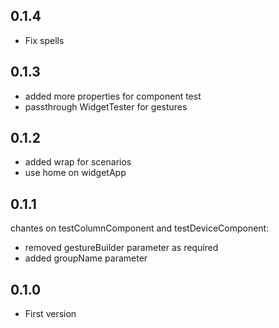 ## 0.1.4
- Fix spells
## 0.1.3
- added more properties for component test
- passthrough WidgetTester for gestures
## 0.1.2
- added wrap for scenarios 
- use home on widgetApp
## 0.1.1
chantes on testColumnComponent and testDeviceComponent:
- removed gestureBuilder parameter as required
- added groupName parameter
## 0.1.0
- First version